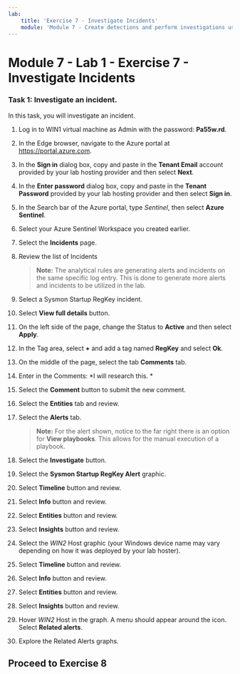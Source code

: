 ```yaml
---
lab:
    title: 'Exercise 7 - Investigate Incidents'
    module: 'Module 7 - Create detections and perform investigations using Azure Sentinel'
---
```


# Module 7 - Lab 1 - Exercise 7 - Investigate Incidents


### Task 1: Investigate an incident.

In this task, you will investigate an incident.

1. Log in to WIN1 virtual machine as Admin with the password: **Pa55w.rd**.  

2. In the Edge browser, navigate to the Azure portal at https://portal.azure.com.

3. In the **Sign in** dialog box, copy and paste in the **Tenant Email** account provided by your lab hosting provider and then select **Next**.

4. In the **Enter password** dialog box, copy and paste in the **Tenant Password** provided by your lab hosting provider and then select **Sign in**.

5. In the Search bar of the Azure portal, type *Sentinel*, then select **Azure Sentinel**.

6. Select your Azure Sentinel Workspace you created earlier.

7. Select the **Incidents** page.

8. Review the list of Incidents

    >**Note:** The analytical rules are generating alerts and incidents on the same specific log entry.  This is done to generate more alerts and incidents to be utilized in the lab.
  
9. Select a Sysmon Startup RegKey incident.

10. Select **View full details** button.

11. On the left side of the page, change the Status to **Active** and then select **Apply**.

12. In the Tag area, select **+** and add a tag named **RegKey** and select **Ok**.

13. On the middle of the page, select the tab **Comments** tab.

14. Enter in the Comments: *I will research this. *

15. Select the **Comment** button to submit the new comment.

16. Select the **Entities** tab and review.

17. Select the **Alerts** tab.

    >**Note:** For the alert shown, notice to the far right there is an option for **View playbooks**.  This allows for the manual execution of a playbook.

18. Select the **Investigate** button.

19. Select the **Sysmon Startup RegKey Alert** graphic.

20.	Select **Timeline** button and review.

21. Select **Info** button and review.

22.	Select **Entities** button and review.

23.	Select **Insights** button and review.

24.	Select the *WIN2* Host graphic (your Windows device name may vary depending on how it was deployed by your lab hoster).

25.	Select **Timeline** button and review.

26.	Select **Info** button and review.

27.	Select **Entities** button and review.

28.	Select **Insights** button and review.

29.	Hover *WIN2* Host in the graph. A menu should appear around the icon.  Select **Related alerts**.

30. Explore the Related Alerts graphs.

## Proceed to Exercise 8
